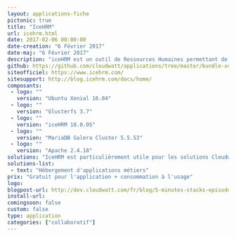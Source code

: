 ```yaml
---
layout: applications-fiche
pictonic: true
title: "IceHRM"
url: icehrm.html
date: 2017-02-06 00:00:00
date-creation: "6 Février 2017"
date-maj: "6 Février 2017"
description: "iceHRM est un outil de Ressources Humaines permettant de gérer une entreprise et ses salariés. Il est ainsi possible d'y enregistrer leurs informations personnelles, de gérer les plannings et les absences, de générer des fiches de paie, mais aussi de mettre en place des projets. L'interface de iceHRM permet une utilisation intuitive de l'outil. iceHRM est développé en PHP et utilise une base de données MariaDB pour sauvegarder les informations diverses. Cet épisode va vous permettre de déployer iceHRM de manière hautement disponible (HA) sur deux instances derrière un load-balancer, les deux instances étant répliquées mutuellement en temps réel."
github: https://github.com/cloudwatt/applications/tree/master/bundle-xenial-icerhm
siteofficiel: https://www.icehrm.com/
sitesupport: http://blog.icehrm.com/docs/home/
composants:
 - logo: ""
   version: "Ubuntu Xenial 16.04"
 - logo: ""
   version: "Glusterfs 3.7"
 - logo: ""
   version: "iceHRM 18.0.OS"
 - logo: ""
   version: "MariaDB Galera Cluster 5.5.53"
 - logo: ""
   version: "Apache 2.4.18" 
solutions: "IceHRM est particulièrement utile pour les solutions Cloudwatt suivantes :"
solutions-list: 
 - text: "Hébergement d'applications métiers"
prix: "Gratuit pour l'application + consommation à l'usage"
logo: 
blogpost-url: http://dev.cloudwatt.com/fr/blog/5-minutes-stacks-episode-cinquante-deux-icehrm.html
install-url:
comingsoon: false
custom: false
type: application
categories: ["collaboratif"]
---
```

